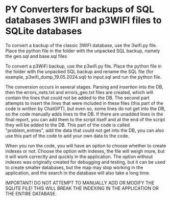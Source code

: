 # PY Converters for backups of SQL databases 3WIFI and p3WIFI files to SQLite databases

To convert a backup of the classic 3WIFI database, use the 3wifi.py file. Place the python file in the folder with the unpacked SQL backup, namely the geo.sql and base.sql files

To convert a p3WiFi backup, use the p3wifi.py file. Place the python file in the folder with the unpacked SQL backup and rename the SQL file (for example, p3wifi_dump_19.05.2024.sql) to input.sql and run the python file.

The conversion occurs in several stages. Parsing and insertion into the DB, then the errors_nets.txt and errors_geo.txt files are created, which will contain the lines that could not be added to the DB. The second part attempts to insert the lines that were included in these files (this part of the code is written by ChatGPT), but even so, some lines do not get into the DB, so the code manually adds lines to the DB. If there are unadded lines in the final report, you can add them to the script itself and at the end of the script they will be added to the DB. This part of the code is called "problem_entries", add the data that could not get into the DB, you can also use this part of the code to add your own data to the code.

When you run the code, you will have an option to choose whether to create indexes or not. Choose the option with indexes, the file will weigh more, but it will work correctly and quickly in the application. The option without indexes was originally created for debugging and testing, but it can be used to create smaller databases, but the map may stop working in the application, and the search in the database will also take a long time.

IMPORTANT! DO NOT ATTEMPT TO MANUALLY ADD OR MODIFY THE SQLITE FILE! THIS WILL BREAK THE INDEXING IN THE APPLICATION OR THE ENTIRE DATABASE.
